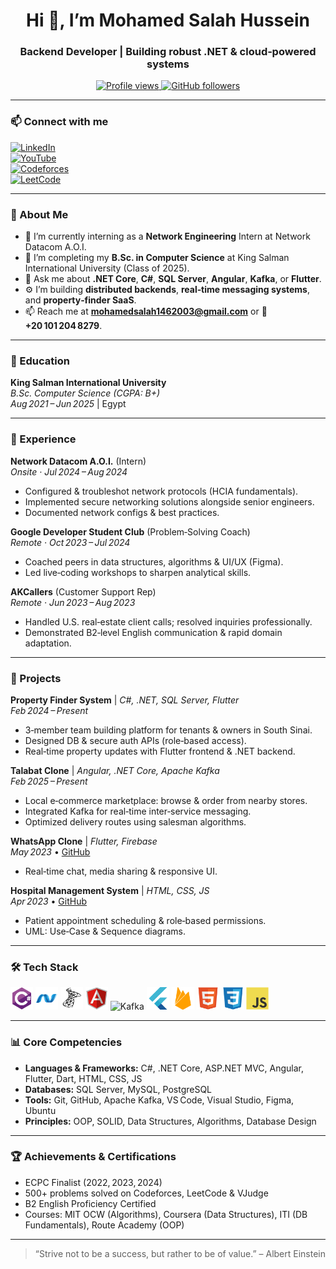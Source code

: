 <h1 align="center">Hi 👋, I’m Mohamed Salah Hussein</h1>
<h3 align="center">Backend Developer | Building robust .NET & cloud‑powered systems</h3>

<p align="center">
  <a href="https://github.com/MohamedSalah41">
    <img src="https://komarev.com/ghpvc/?username=MohamedSalah41&style=flat-square" alt="Profile views" />
  </a>
  <a href="https://github.com/MohamedSalah41?tab=followers">
    <img src="https://img.shields.io/github/followers/MohamedSalah41?label=Follow&style=social" alt="GitHub followers"/>
  </a>
</p>

---

### 📫 Connect with me

[![LinkedIn](https://img.shields.io/badge/LinkedIn-0077B5?style=flat-square&logo=linkedin&logoColor=white)](https://linkedin.com/in/mohamed-salah-hussien-73a7b1233)  
[![YouTube](https://img.shields.io/badge/YouTube-D14836?style=flat-square&logo=youtube&logoColor=white)](https://www.youtube.com/@Anti-Problems)  
[![Codeforces](https://img.shields.io/badge/Codeforces-000000?style=flat-square&logo=codeforces&logoColor=white)](https://codeforces.com/profile/Mohamed_salah41)  
[![LeetCode](https://img.shields.io/badge/LeetCode-FFA116?style=flat-square&logo=leetcode&logoColor=white)](https://leetcode.com/u/Mohamed_Salah41/)  

---

### 🎯 About Me

- 🔭 I’m currently interning as a **Network Engineering** Intern at Network Datacom A.O.I.  
- 🌱 I’m completing my **B.Sc. in Computer Science** at King Salman International University (Class of 2025).  
- 💬 Ask me about **.NET Core**, **C#**, **SQL Server**, **Angular**, **Kafka**, or **Flutter**.  
- ⚙️ I’m building **distributed backends**, **real‑time messaging systems**, and **property‑finder SaaS**.  
- 📫 Reach me at **mohamedsalah1462003@gmail.com** or 📱 **+20 101 204 8279**.

---

### 🏫 Education

**King Salman International University**  
_B.Sc. Computer Science (CGPA: B+)_  
_Aug 2021 – Jun 2025_ | Egypt

---

### 💼 Experience

**Network Datacom A.O.I.** (Intern)  
_Onsite · Jul 2024 – Aug 2024_  
- Configured & troubleshot network protocols (HCIA fundamentals).  
- Implemented secure networking solutions alongside senior engineers.  
- Documented network configs & best practices.

**Google Developer Student Club** (Problem‑Solving Coach)  
_Remote · Oct 2023 – Jul 2024_  
- Coached peers in data structures, algorithms & UI/UX (Figma).  
- Led live‑coding workshops to sharpen analytical skills.  

**AKCallers** (Customer Support Rep)  
_Remote · Jun 2023 – Aug 2023_  
- Handled U.S. real‑estate client calls; resolved inquiries professionally.  
- Demonstrated B2‑level English communication & rapid domain adaptation.

---

### 🚀 Projects

**Property Finder System** | _C#, .NET, SQL Server, Flutter_  
_Feb 2024 – Present_  
- 3‑member team building platform for tenants & owners in South Sinai.  
- Designed DB & secure auth APIs (role‑based access).  
- Real‑time property updates with Flutter frontend & .NET backend.

**Talabat Clone** | _Angular, .NET Core, Apache Kafka_  
_Feb 2025 – Present_  
- Local e‑commerce marketplace: browse & order from nearby stores.  
- Integrated Kafka for real‑time inter‑service messaging.  
- Optimized delivery routes using salesman algorithms.

**WhatsApp Clone** | _Flutter, Firebase_  
_May 2023_ • [GitHub](https://github.com/MohamedSalah41/Whatsapp_clone)  
- Real‑time chat, media sharing & responsive UI.

**Hospital Management System** | _HTML, CSS, JS_  
_Apr 2023_ • [GitHub](https://github.com/MohamedSalah41/El-TOR_Hospital)  
- Patient appointment scheduling & role‑based permissions.  
- UML: Use‑Case & Sequence diagrams.

---

### 🛠️ Tech Stack

<p>
  <img src="https://raw.githubusercontent.com/devicons/devicon/master/icons/csharp/csharp-original.svg" alt="C#" width="36" /> 
  <img src="https://raw.githubusercontent.com/devicons/devicon/master/icons/dot-net/dot-net-original.svg" alt=".NET" width="36" /> 
  <img src="https://raw.githubusercontent.com/devicons/devicon/master/icons/sqlserver/sqlserver-plain.svg" alt="SQL Server" width="36" />
  <img src="https://raw.githubusercontent.com/devicons/devicon/master/icons/angularjs/angularjs-original.svg" alt="Angular" width="36" />
  <img src="https://raw.githubusercontent.com/devicons/devicon/master/icons/kafka/kafka-original.svg" alt="Kafka" width="36" />
  <img src="https://raw.githubusercontent.com/devicons/devicon/master/icons/flutter/flutter-original.svg" alt="Flutter" width="36" />
  <img src="https://raw.githubusercontent.com/devicons/devicon/master/icons/firebase/firebase-plain.svg" alt="Firebase" width="36" />
  <img src="https://raw.githubusercontent.com/devicons/devicon/master/icons/html5/html5-original.svg" alt="HTML5" width="36" />
  <img src="https://raw.githubusercontent.com/devicons/devicon/master/icons/css3/css3-original.svg" alt="CSS3" width="36" />
  <img src="https://raw.githubusercontent.com/devicons/devicon/master/icons/javascript/javascript-original.svg" alt="JavaScript" width="36" />
</p>

---

### 📊 Core Competencies

- **Languages & Frameworks:** C#, .NET Core, ASP.NET MVC, Angular, Flutter, Dart, HTML, CSS, JS  
- **Databases:** SQL Server, MySQL, PostgreSQL  
- **Tools:** Git, GitHub, Apache Kafka, VS Code, Visual Studio, Figma, Ubuntu  
- **Principles:** OOP, SOLID, Data Structures, Algorithms, Database Design

---

### 🏆 Achievements & Certifications

- ECPC Finalist (2022, 2023, 2024)  
- 500+ problems solved on Codeforces, LeetCode & VJudge  
- B2 English Proficiency Certified  
- Courses: MIT OCW (Algorithms), Coursera (Data Structures), ITI (DB Fundamentals), Route Academy (OOP)

---

> “Strive not to be a success, but rather to be of value.” – Albert Einstein
